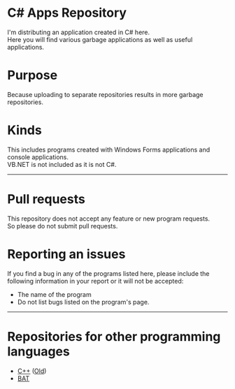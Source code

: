 # C# Apps Repository
I'm distributing an application created in C# here.
<br>Here you will find various garbage applications as well as useful applications.

# Purpose
Because uploading to separate repositories results in more garbage repositories.

# Kinds
This includes programs created with Windows Forms applications and console applications.
<br>VB.NET is not included as it is not C#.

- - -

# Pull requests
This repository does not accept any feature or new program requests.
<br>So please do not submit pull requests.

# Reporting an issues
If you find a bug in any of the programs listed here, please include the following information in your report or it will not be accepted:

* The name of the program
* Do not list bugs listed on the program's page.

- - -

# Repositories for other programming languages
* [C++](https://github.com/YuuyaGitHub/Various-CPP-applications) ([Old](https://github.com/YuuyaGitHub/My-C-Apps-Pack))
* [BAT](https://github.com/YuuyaGitHub/Various-CPP-applications)
